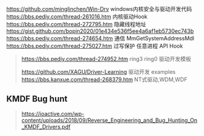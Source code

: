 https://github.com/minglinchen/Win-Drv      windows内核安全与驱动开发代码
https://bbs.pediy.com/thread-261016.htm    内核驱动Hook
https://bbs.pediy.com/thread-272795.htm  隐藏线程地址
https://gist.github.com/bopin2020/01e434e536f5ee4a6af1eb5730ec743b
https://bbs.pediy.com/thread-274654.htm  通信 MmGetSystemAddressMdl       
https://bbs.pediy.com/thread-275027.htm   过写保护  任意进程 API Hook


> https://bbs.pediy.com/thread-274952.htm   ring3 ring0 驱动开发模板
> 
> https://github.com/XAGU/Driver-Learning    驱动开发 examples
> https://bbs.kanxue.com/thread-268379.htm  NT式驱动,WDM,WDF


## KMDF Bug hunt
> https://ioactive.com/wp-content/uploads/2018/09/Reverse_Engineering_and_Bug_Hunting_On_KMDF_Drivers.pdf  
